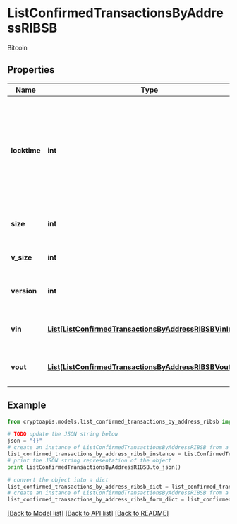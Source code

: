# ListConfirmedTransactionsByAddressRIBSB

Bitcoin

## Properties
Name | Type | Description | Notes
------------ | ------------- | ------------- | -------------
**locktime** | **int** | Represents the locktime on the transaction on the specific blockchain, i.e. the blockheight at which the transaction is valid. | 
**size** | **int** | Represents the total size of this transaction. | 
**v_size** | **int** | Defines the transaction&#39;s virtual size. | 
**version** | **int** | Defines the version of the transaction. | 
**vin** | [**List[ListConfirmedTransactionsByAddressRIBSBVinInner]**](ListConfirmedTransactionsByAddressRIBSBVinInner.md) | Represents the transaction inputs. | 
**vout** | [**List[ListConfirmedTransactionsByAddressRIBSBVoutInner]**](ListConfirmedTransactionsByAddressRIBSBVoutInner.md) | Represents the transaction outputs. | 

## Example

```python
from cryptoapis.models.list_confirmed_transactions_by_address_ribsb import ListConfirmedTransactionsByAddressRIBSB

# TODO update the JSON string below
json = "{}"
# create an instance of ListConfirmedTransactionsByAddressRIBSB from a JSON string
list_confirmed_transactions_by_address_ribsb_instance = ListConfirmedTransactionsByAddressRIBSB.from_json(json)
# print the JSON string representation of the object
print ListConfirmedTransactionsByAddressRIBSB.to_json()

# convert the object into a dict
list_confirmed_transactions_by_address_ribsb_dict = list_confirmed_transactions_by_address_ribsb_instance.to_dict()
# create an instance of ListConfirmedTransactionsByAddressRIBSB from a dict
list_confirmed_transactions_by_address_ribsb_form_dict = list_confirmed_transactions_by_address_ribsb.from_dict(list_confirmed_transactions_by_address_ribsb_dict)
```
[[Back to Model list]](../README.md#documentation-for-models) [[Back to API list]](../README.md#documentation-for-api-endpoints) [[Back to README]](../README.md)


